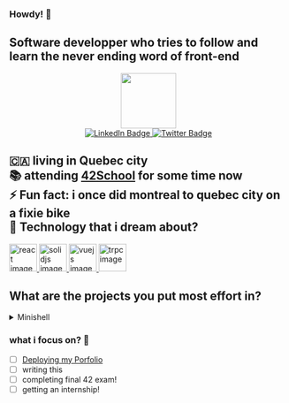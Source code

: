 ### Howdy! 👋

<!--
**Kampouse/Kampouse** is a ✨ _special_ ✨ repository because its `README.md` (this file) appears on your GitHub profile.

Here are some ideas to get you started:

- 🔭 I’m currently working on ...
- 🌱 I’m currently learning ...
- 👯 I’m looking to collaborate on ...
- 🤔 I’m looking for help with ...
- 💬 Ask me about ...
- 📫 How to reach me: ...
- 😄 Pronouns: ...
- ⚡ Fun fact: ...
-->

   ## Software developper who tries to follow and learn the never ending  word of front-end<br>
   
<div id="header" align="center">
  <img src="https://media4.giphy.com/media/CAIgh8LKFbIciGx5Qe/giphy.gif?cid=ecf05e471llaqztxh9qhu5b5tnf8yvjnekd6j9u2670b9dcm&rid=giphy.gif" width="100"/>
</div>

<div id="badges" align="center">
<a href="https://www.linkedin.com/in/jemartel/" target="_blank">
  <img src="https://img.shields.io/badge/LinkedIn-blue?style=for-the-badge&logo=linkedin&logoColor=white" alt="LinkedIn Badge"/>
  </a>
  <a href="https://twitter.com/jemartel98" target="_blank">
  <img src="https://img.shields.io/badge/Twitter-blue?style=for-the-badge&logo=twitter&logoColor=white" alt="Twitter Badge"/>
  </a>
</div>

🇨🇦  living in Quebec city <br>
📚  attending  [42School](https://www.42quebec.com/) for some time now <br>
⚡ Fun fact: i once did montreal to quebec city on a fixie bike <br>
🔨  Technology that i dream about? <br>
---

<a href="https://www.linkedin.com/in/jemartel/" target="_blank">
<img src="https://logos-download.com/wp-content/uploads/2016/09/React_logo_logotype_emblem.png" alt="react image" width="50" height="50"/>
</a>
<a href="https://www.solidjs.com/" target="_blank">
<img src="https://www.solidjs.com/assets/logo-123b04bc.svg" alt="solidjs image" width="50" height="50"/>
</a>
<a href="https://vuejs.org/" target="_blank">
<img src="https://vuejs.org/images/logo.png" alt="vuejs jmage" width="50" height="50"/>
</a>
<a href="https://trpc.io/" target="_blank">
<img src="https://trpc.io/img/logo.svg" alt="trpc image" width="50" height="50"/>
</a> 
<br>

## What are the  projects you put most effort in?
   
  <details>
  <summary>Minishell</summary>
 
  It the first time i collaborating in a software project;It was not and easy task.. Create a  [bash-like shell ](https://en.wikipedia.org/wiki/Bash_(Unix_shell))<br>
  - what was your approach during the project?<br>
    small iterative progress<br>
  - What how?<br>
    always tried have the project in a working with as little as know runtime issues<br>
  - Why<br>
     Working with C its really easy to get into memory issues and piles them up "i will fix them tomorrow"<br>
  - How long?
    I tracked my time with [Wakatime](https://wakatime.com/)  the result was roughly 200hours that said there many more hour<br>
    just thinking about issues  the said project.
  - where is it? <br>
  [Repository](https://github.com/Kampouse/mini-shell-racoon/)<br>
   [Try it](https://replit.com/@jpmartel98/minishell?v=1)
</details>

### what i focus on? 🔭
- [ ] [Deploying my Porfolio](https://github.com/Kampouse/Porfolio)
- [ ] writing this
- [ ] completing final 42 exam!
- [ ] getting an internship!
